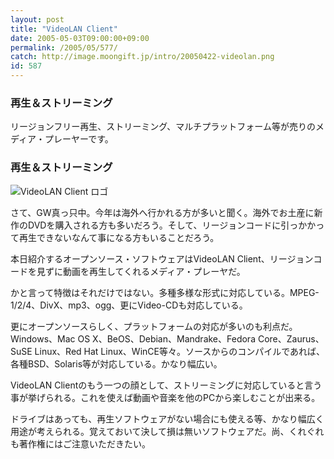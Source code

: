 ```yaml
---
layout: post
title: "VideoLAN Client"
date: 2005-05-03T09:00:00+09:00
permalink: /2005/05/577/
catch: http://image.moongift.jp/intro/20050422-videolan.png
id: 587
---
```

### 再生＆ストリーミング
  
リージョンフリー再生、ストリーミング、マルチプラットフォーム等が売りのメディア・プレーヤーです。  
<!--more-->  

### 再生＆ストリーミング
  

![VideoLAN Client ロゴ](http://image.moongift.jp/intro/20050422-videolan.png "VideoLAN Client ロゴ")

  

さて、GW真っ只中。今年は海外へ行かれる方が多いと聞く。海外でお土産に新作のDVDを購入される方も多いだろう。そして、リージョンコードに引っかかって再生できないなんて事になる方もいることだろう。

  

本日紹介するオープンソース・ソフトウェアはVideoLAN Client、リージョンコードを見ずに動画を再生してくれるメディア・プレーヤだ。

  

かと言って特徴はそれだけではない。多種多様な形式に対応している。MPEG-1/2/4、DivX、mp3、ogg、更にVideo-CDも対応している。

  

更にオープンソースらしく、プラットフォームの対応が多いのも利点だ。Windows、Mac OS X、BeOS、Debian、Mandrake、Fedora Core、Zaurus、SuSE Linux、Red Hat Linux、WinCE等々。ソースからのコンパイルであれば、各種BSD、Solaris等が対応している。かなり幅広い。

  

VideoLAN Clientのもう一つの顔として、ストリーミングに対応していると言う事が挙げられる。これを使えば動画や音楽を他のPCから楽しむことが出来る。

  

ドライブはあっても、再生ソフトウェアがない場合にも使える等、かなり幅広く用途が考えられる。覚えておいて決して損は無いソフトウェアだ。尚、くれぐれも著作権にはご注意いただきたい。

